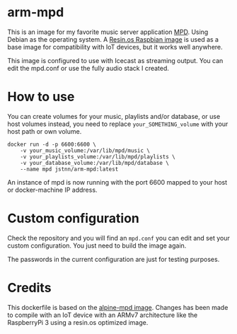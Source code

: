 # arm-mpd

This is an image for my favorite music server application [MPD](https://www.musicpd.org/). Using Debian as the operating system. A [Resin.os Raspbian image](https://hub.docker.com/r/resin/rpi-raspbian/) is used as a base image for compatibility with IoT devices, but it works well anywhere.

This image is configured to use with Icecast as streaming output. You can edit the mpd.conf or use the fully audio stack I created. 

# How to use 

You can create volumes for your music, playlists and/or database, or use host volumes instead, you need to replace `your_SOMETHING_volume` with your host path or own volume.

    docker run -d -p 6600:6600 \ 
        -v your_music_volume:/var/lib/mpd/music \
        -v your_playlists_volume:/var/lib/mpd/playlists \
        -v your_database_volume:/var/lib/mpd/database \
        --name mpd jstnn/arm-mpd:latest


An instance of mpd is now running with the port 6600 mapped to your host or docker-machine IP address.

# Custom configuration 

Check the repository and you will find an `mpd.conf` you can edit and set your custom configuration. You just need to build the image again.

The passwords in the current configuration are just for testing purposes.

# Credits

This dockerfile is based on the [alpine-mpd image](https://hub.docker.com/r/vitiman/alpine-mpd/). Changes has been made to compile with an IoT device with an ARMv7 architecture like the RaspberryPi 3 using a resin.os optimized image.
